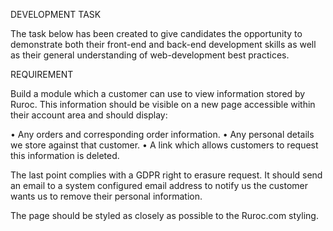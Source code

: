 DEVELOPMENT TASK

The task below has been created to give candidates the opportunity to demonstrate both their front-end
and back-end development skills as well as their general understanding of web-development best
practices.

REQUIREMENT

Build a module which a customer can use to view information stored by Ruroc. This information should
be visible on a new page accessible within their account area and should display:

• Any orders and corresponding order information.
• Any personal details we store against that customer.
• A link which allows customers to request this information is deleted.

The last point complies with a GDPR right to erasure request. It should send an email to a system
configured email address to notify us the customer wants us to remove their personal information.

The page should be styled as closely as possible to the Ruroc.com styling.